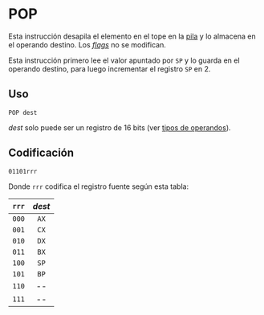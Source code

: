 # POP

Esta instrucción desapila el elemento en el tope en la [pila](../cpu#pila) y lo almacena en el operando destino. Los [_flags_](../cpu#flags) no se modifican.

Esta instrucción primero lee el valor apuntado por `SP` y lo guarda en el operando destino, para luego incrementar el registro `SP` en 2.

## Uso

```vonsim
POP dest
```

_dest_ solo puede ser un registro de 16 bits (ver [tipos de operandos](../assembly#operandos)).

## Codificación

`01101rrr`

Donde `rrr` codifica el registro fuente según esta tabla:

| `rrr` | _dest_ |
| :---: | :----: |
| `000` |  `AX`  |
| `001` |  `CX`  |
| `010` |  `DX`  |
| `011` |  `BX`  |
| `100` |  `SP`  |
| `101` |  `BP`  |
| `110` |   --   |
| `111` |   --   |
